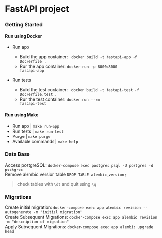 # FastAPI project

### Getting Started
#### Run using Docker
* Run app 
  * Build the app container: <code> docker build -t fastapi-app -f Dockerfile .</code>
  * Run the app container: <code>docker run -p 8000:8000 fastapi-app</code>

* Run tests
  - Build the test container: <code> docker build -t fastapi-test -f Dockerfile.test .</code>
  - Run the test container: <code>docker run --rm fastapi-test</code>

#### Run using Make
* Run app | `make run-app`
* Run tests | `make run-test`
* Purge | `make purge`
* Available commands | `make help`
### Data Base
Access postgreSQL: `docker-compose exec postgres psql -U postgres -d postgres`</br>
Remove alembic version table `DROP TABLE alembic_version;`
>check tables with `\dt` and quit using `\q`
### Migrations
Create initial migration: `docker-compose exec app alembic revision --autogenerate -m "initial migration"`</br>
Create Subsequent Migrations: `docker-compose exec app alembic revision -m "description of migration"`</br>
Apply Subsequent Migrations: `docker-compose exec app alembic upgrade head`



